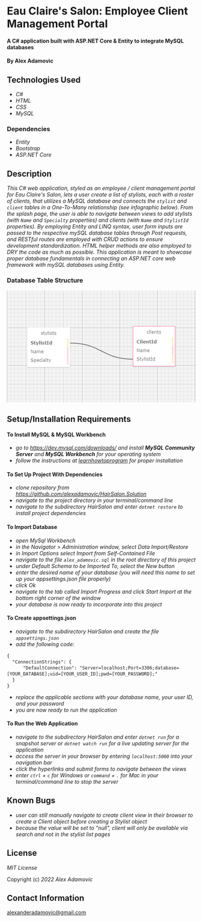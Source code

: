 # Eau Claire's Salon: Employee Client Management Portal

#### A C# application built with ASP.NET Core & Entity to integrate MySQL databases

#### By Alex Adamovic

## Technologies Used

* _C#_
* _HTML_
* _CSS_
* _MySQL_

### Dependencies

* _Entity_
* _Bootstrap_
* _ASP.NET Core_

## Description

_This C# web application, styled as an employee / client management portal for Eau Claire's Salon, lets a user create a list of stylists, each with a roster of clients, that utilizes a MySQL database and connects the ```stylist``` and ```client``` tables in a One-To-Many relationship (see infographic below). From the splash page, the user is able to navigate between views to add stylists (with ```Name``` and ```Specialty``` properties) and clients (with ```Name``` and ```StylistId``` properties). By employing Entity and LINQ syntax, user form inputs are passed to the respective mySQL database tables through Post requests, and RESTful routes are employed with CRUD actions to ensure development standardization. HTML helper methods are also employed to DRY the code as much as possible. This application is meant to showcase proper database fundamentals in connecting an ASP.NET core web framework with mySQL databases using Entity._

### Database Table Structure

![image](HairSalon/wwwroot/images/hair_salon_tables.png)

## Setup/Installation Requirements

#### To Install MySQL & MySQL Workbench

* _go to https://dev.mysql.com/downloads/ and install **MySQL Community Server** and **MySQL Workbench** for your operating system_
* _follow the instructions at [learnhowtoprogram](https://www.learnhowtoprogram.com/c-and-net/getting-started-with-c/installing-and-configuring-mysql) for proper installation_

#### To Set Up Project With Dependencies

* _clone repository from https://github.com/alexadamovic/HairSalon.Solution_
* _navigate to the project directory in your terminal/command line_
* _navigate to the subdirectory HairSalon and enter ```dotnet restore``` to install project dependencies_

#### To Import Database

* _open MySql Workbench_
* _in the Navigator > Administration window, select Data Import/Restore_
* _in Import Options select Import from Self-Contained File_
* _navigate to the file ```alex_adamovic.sql``` in the root directory of this project_
* _under Default Schema to be Imported To, select the New button_
* _enter the desired name of your database (you will need this name to set up your appsettings.json file properly)_
* _click Ok_
* _navigate to the tab called Import Progress and click Start Import at the bottom right corner of the window_
* _your database is now ready to incorporate into this project_

#### To Create appsettings.json

* _navigate to the subdirectory HairSalon and create the file ```appsettings.json```_
* _add the following code:_
```
{
  "ConnectionStrings": {
      "DefaultConnection": "Server=localhost;Port=3306;database=[YOUR_DATABASE];uid=[YOUR_USER_ID];pwd=[YOUR_PASSWORD];"
  }
}
```
* _replace the applicable sections with your database name, your user ID, and your password_
* _you are now ready to run the application_

#### To Run the Web Application

* _navigate to the subdirectory HairSalon and enter ```dotnet run``` for a snapshot server or ```dotnet watch run``` for a live updating server for the application_
* _access the server in your browser by entering ```localhost:5000``` into your navigation bar_
* _click the hyperlinks and submit forms to navigate between the views_
* _enter ```ctrl``` + ```c``` for Windows or ```command``` + ```.``` for Mac in your terminal/command line to stop the server_

## Known Bugs

* _user can still manually navigate to create client view in their browser to create a Client object before creating a Stylist object_
* _because the value will be set to "null", client will only be available via search and not in the stylist list pages_

## License

_MIT License_

Copyright (c) _2022_ _Alex Adamovic_

## Contact Information

alexanderadamovic@gmail.com